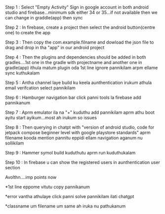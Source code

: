 Step 1 : Select "Empty Activity" Sign in google account in both android studio and firebase...minimum sdk either 34 or 35...if not available then we can change in graddle(app) then sync

Step 2 : In firebase, create a project then select the android button(centre one) to create the app

Step 3 : Then copy the com.example.filname and dowload the json file to drag and drop in tha "app" in our android project

Step 4 : Then the plugins and dependencies should be added in both gradles....1st one in the gradle with projectname and another one in gradle(app) ithula matum plugin oda 1st line ignore pannikilam arpm ellame sync kuthukalam

Step 5 : Antha channel laye build ku keela aunthentication irukum athula email verifcation select pannikilam

Step 6 : Hamburger navigation bar click panni tools la firebase add pannikanum

Step 7 : Aprm emulator ila na "+" kuduthu add pannikilam aprm athu boot ayitu start ayikum...most ah irukum so issues

Step 8 : Then querying in chatpt with "version of android studio, code for jetpack compose beginner level with google playstore standards" aprm filename kooda mention pannitu eppidi ellam navigation aganum nu sollikilam

Step 9 : Hammer symol build kuduthutu aprm run kuduthukalam

Step 10 : In firebase u can show the registered users in aunthentication user section

Avolthn....imp points now

*1st line eppome vitutu copy pannikanum

*error vantha athulaye click panni solve pannikilam ilati chatgpt

*classname um filename um same ah iruka nu pathukanum
